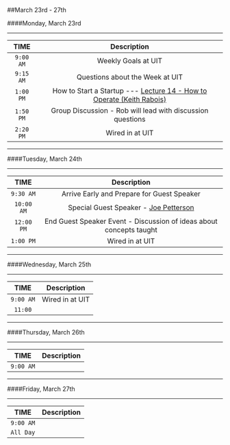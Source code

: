 ##March 23rd - 27th

####Monday, March 23rd

---

|TIME| Description|
|:---:|:---:|
|`9:00 AM`|Weekly Goals at UIT|
|`9:15 AM`|Questions about the Week at UIT|
|`1:00 PM`|How to Start a Startup --- [Lecture 14 - How to Operate (Keith Rabois)](https://www.youtube.com/watch?v=6fQHLK1aIBs)|
|`1:50 PM`|Group Discussion - Rob will lead with discussion questions|
|`2:20 PM`|Wired in at UIT|

---

####Tuesday, March 24th

---

|TIME| Description|
|:---:|:---:|
|`9:30 AM`|Arrive Early and Prepare for Guest Speaker|
|`10:00 AM`|Special Guest Speaker - [Joe Petterson](https://joe8bit.com/)|
|`12:00 PM`|End Guest Speaker Event - Discussion of ideas about concepts taught|
|`1:00 PM`| Wired in at UIT|

---

####Wednesday, March 25th

---

|TIME| Description|
|:---:|:---:|
|`9:00 AM`|Wired in at UIT|
|`11:00`||


---

####Thursday, March 26th

---

|TIME| Description|
|:---:|:---:|
|`9:00 AM`||

---

####Friday, March 27th

---

|TIME| Description|
|:---:|:---:|
|`9:00 AM`||
|`All Day`||
